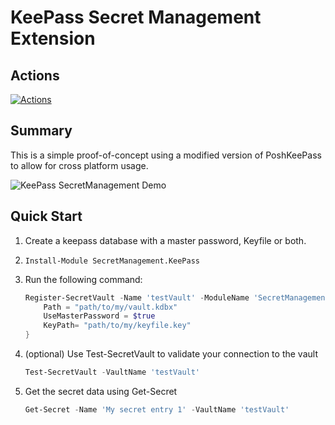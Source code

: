 # KeePass Secret Management Extension

## Actions

[![Actions][]][ActionsLink]

## Summary

This is a simple proof-of-concept using a modified version of PoshKeePass to allow for cross platform usage.

![KeePass SecretManagement Demo](./images/KeePassSecretManagementDemo.gif)

## Quick Start

1. Create a keepass database with a master password, Keyfile or both.
1. `Install-Module SecretManagement.KeePass`
1. Run the following command:

    ```powershell
    Register-SecretVault -Name 'testVault' -ModuleName 'SecretManagement.Keepass' -VaultParameters @{
        Path = "path/to/my/vault.kdbx"
        UseMasterPassword = $true
        KeyPath= "path/to/my/keyfile.key"
    }
    ```

1. (optional) Use Test-SecretVault to validate your connection to the vault

    ```powershell
    Test-SecretVault -VaultName 'testVault'
    ```

2. Get the secret data using Get-Secret

    ```powershell
    Get-Secret -Name 'My secret entry 1' -VaultName 'testVault'
    ```

[Actions]: https://github.com/JustinGrote/SecretManagement.KeePass/workflows/Test/badge.svg?branch=main
[ActionsLink]: https://github.com/JustinGrote/SecretManagement.KeePass/workflows